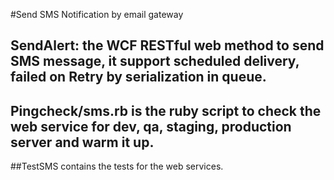 #Send SMS Notification by email gateway

## SendAlert: the WCF RESTful web method to send SMS message, it support scheduled delivery, failed on Retry by serialization in queue.

## Pingcheck/sms.rb is the ruby script to check the web service for dev, qa, staging, production server and warm it up.

##TestSMS contains the tests for the web services.
